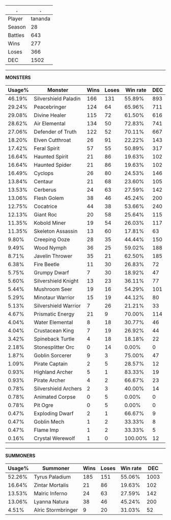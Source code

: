 .|.
|-|-
Player|tananda
Season|28
Battles|643
Wins|277
Loses|366
DEC|1502

---
**MONSTERS**

Usage%|Monster|Wins|Loses|Win rate|DEC|
-|-|-|-|-|-|
46.19%|Silvershield Paladin|166|131|55.89%|893|
29.24%|Peacebringer|124|64|65.96%|711|
29.08%|Divine Healer|115|72|61.50%|616|
28.62%|Air Elemental|134|50|72.83%|741|
27.06%|Defender of Truth|122|52|70.11%|667|
18.20%|Elven Cutthroat|26|91|22.22%|143|
17.42%|Feral Spirit|57|55|50.89%|317|
16.64%|Haunted Spirit|21|86|19.63%|102|
16.64%|Haunted Spider|21|86|19.63%|102|
16.49%|Cyclops|26|80|24.53%|146|
13.84%|Centaur|21|68|23.60%|105|
13.53%|Cerberus|24|63|27.59%|142|
13.06%|Flesh Golem|38|46|45.24%|200|
12.75%|Cocatrice|44|38|53.66%|240|
12.13%|Giant Roc|20|58|25.64%|115|
11.35%|Kobold Miner|19|54|26.03%|117|
11.35%|Skeleton Assassin|13|60|17.81%|63|
9.80%|Creeping Ooze|28|35|44.44%|150|
9.49%|Wood Nymph|36|25|59.02%|188|
8.71%|Javelin Thrower|35|21|62.50%|185|
6.38%|Fire Beetle|11|30|26.83%|72|
5.75%|Grumpy Dwarf|7|30|18.92%|47|
5.60%|Silvershield Knight|13|23|36.11%|77|
5.44%|Mushroom Seer|19|16|54.29%|101|
5.29%|Minotaur Warrior|15|19|44.12%|80|
5.13%|Silvershield Warrior|7|26|21.21%|33|
4.67%|Prismatic Energy|21|9|70.00%|114|
4.04%|Water Elemental|8|18|30.77%|46|
4.04%|Crustacean King|7|19|26.92%|44|
3.42%|Spineback Turtle|4|18|18.18%|22|
2.18%|Stonesplitter Orc|0|14|0.00%|0|
1.87%|Goblin Sorcerer|9|3|75.00%|47|
1.09%|Pirate Captain|2|5|28.57%|12|
0.93%|Highland Archer|5|1|83.33%|19|
0.93%|Pirate Archer|4|2|66.67%|23|
0.78%|Silvershield Archers|2|3|40.00%|14|
0.78%|Animated Corpse|0|5|0.00%|0|
0.78%|Pit Ogre|0|5|0.00%|0|
0.47%|Exploding Dwarf|2|1|66.67%|9|
0.47%|Goblin Mech|1|2|33.33%|8|
0.47%|Flame Imp|1|2|33.33%|5|
0.16%|Crystal Werewolf|1|0|100.00%|12|

---
**SUMMONERS**

Usage%|Summoner|Wins|Loses|Win rate|DEC|
-|-|-|-|-|-|
52.26%|Tyrus Paladium|185|151|55.06%|1003|
16.64%|Zintar Mortalis|21|86|19.63%|102|
13.53%|Malric Inferno|24|63|27.59%|142|
13.06%|Lyanna Natura|38|46|45.24%|200|
4.51%|Alric Stormbringer|9|20|31.03%|52|
